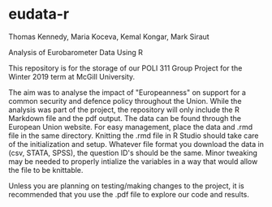 # eudata-r
Thomas Kennedy, Maria Koceva, Kemal Kongar, Mark Siraut

Analysis of Eurobarometer Data Using R

This repository is for the storage of our POLI 311 Group Project for the Winter 2019 term at McGill University.

The aim was to analyse the impact of "Europeanness" on support for a common security and defence policy throughout the Union. While the analysis was part of the project, the repository will only include the R Markdown file and the pdf output. The data can be found through the European Union website. 
For easy management, place the data and .rmd file in the same directory. Knitting the .rmd file in R Studio should take care of the initialization and setup. Whatever file format you download the data in (csv, STATA, SPSS), the question ID's should be the same. 
Minor tweaking may be needed to properly intialize the variables in a way that would allow the file to be knittable. 

Unless you are planning on testing/making changes to the project, it is recommended that you use the .pdf file to explore our code and results.
